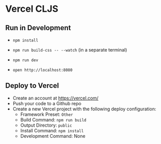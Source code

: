 # Vercel CLJS

## Run in Development

* `npm install`

* `npm run build-css -- --watch` (in a separate terminal)

* `npm run dev`

* `open http://localhost:8080`

## Deploy to Vercel

* Create an account at https://vercel.com/
* Push your code to a Github repo
* Create a new Vercel project with the following deploy configuration:
  * Framework Preset: `Other`
  * Build Command: `npm run build`
  * Output Directory: `public`
  * Install Command: `npm install`
  * Development Command: None

